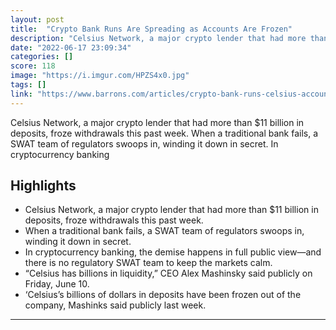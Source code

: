```yaml
---
layout: post
title:  "Crypto Bank Runs Are Spreading as Accounts Are Frozen"
description: "Celsius Network, a major crypto lender that had more than $11 billion in deposits, froze withdrawals this past week. When a traditional bank fails, a SWAT team of regulators swoops in, winding it down in secret. In cryptocurrency banking"
date: "2022-06-17 23:09:34"
categories: []
score: 118
image: "https://i.imgur.com/HPZS4x0.jpg"
tags: []
link: "https://www.barrons.com/articles/crypto-bank-runs-celsius-accounts-frozen-51655484673?st=5ya8xhc0sbgtufg"
---
```


Celsius Network, a major crypto lender that had more than $11 billion in deposits, froze withdrawals this past week. When a traditional bank fails, a SWAT team of regulators swoops in, winding it down in secret. In cryptocurrency banking

## Highlights

- Celsius Network, a major crypto lender that had more than $11 billion in deposits, froze withdrawals this past week.
- When a traditional bank fails, a SWAT team of regulators swoops in, winding it down in secret.
- In cryptocurrency banking, the demise happens in full public view—and there is no regulatory SWAT team to keep the markets calm.
- “Celsius has billions in liquidity,” CEO Alex Mashinsky said publicly on Friday, June 10.
- ‘Celsius’s billions of dollars in deposits have been frozen out of the company, Mashinks said publicly last week.

---
